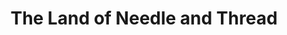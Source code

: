 ---
title: "The Land of Needle and Thread"
url: /gloversville/the-land-of-needle-and-thread/
shop: craft
---